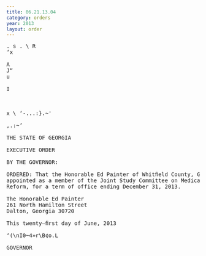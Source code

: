 ```yaml
---
title: 06.21.13.04
category: orders
year: 2013
layout: order
---
```


<pre>. s . \ R
‘x

A
J“
u

I

    

x \ ‘-...:}.~'

,.:~’

THE STATE OF GEORGIA

EXECUTIVE ORDER

BY THE GOVERNOR:

ORDERED: That the Honorable Ed Painter of Whitﬁeld County, Georgia, is
appointed as a member of the Joint Study Committee on Medicaid
Reform, for a term of office ending December 31, 2013.

The Honorable Ed Painter
261 North Hamilton Street
Dalton, Georgia 30720

This twenty—ﬁrst day of June, 2013

‘(\nI0~4»r\B¢o.L

GOVERNOR

</pre>
